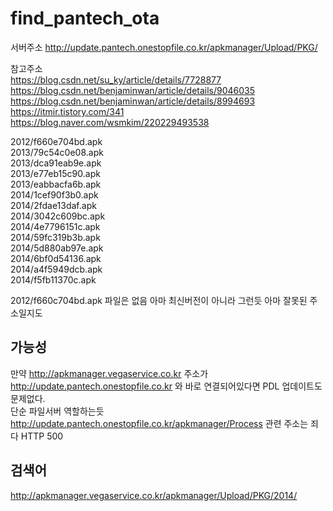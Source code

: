 # find_pantech_ota

서버주소
http://update.pantech.onestopfile.co.kr/apkmanager/Upload/PKG/  


참고주소  
https://blog.csdn.net/su_ky/article/details/7728877  
https://blog.csdn.net/benjaminwan/article/details/9046035  
https://blog.csdn.net/benjaminwan/article/details/8994693  
https://itmir.tistory.com/341  
https://blog.naver.com/wsmkim/220229493538  

2012/f660e704bd.apk  
2013/79c54c0e08.apk  
2013/dca91eab9e.apk  
2013/e77eb15c90.apk  
2013/eabbacfa6b.apk  
2014/1cef90f3b0.apk  
2014/2fdae13daf.apk  
2014/3042c609bc.apk  
2014/4e7796151c.apk  
2014/59fc319b3b.apk  
2014/5d880ab97e.apk  
2014/6bf0d54136.apk  
2014/a4f5949dcb.apk  
2014/f5fb11370c.apk  


2012/f660c704bd.apk 파일은 없음 아마 최신버전이 아니라 그런듯 아마 잘못된 주소일지도  
## 가능성
만약 http://apkmanager.vegaservice.co.kr 주소가 http://update.pantech.onestopfile.co.kr 와 바로 연결되어있다면 PDL 업데이트도 문제없다.  
단순 파일서버 역할하는듯 http://update.pantech.onestopfile.co.kr/apkmanager/Process 관련 주소는 죄다 HTTP 500

## 검색어
http://apkmanager.vegaservice.co.kr/apkmanager/Upload/PKG/2014/

